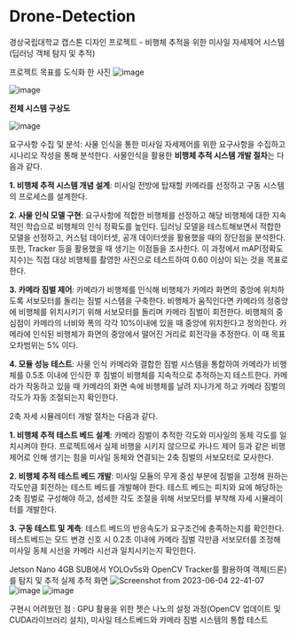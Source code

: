 # Drone-Detection
경상국립대학교 캡스톤 디자인 프로젝트 - 비행체 추적을 위한 미사일 자세제어 시스템(딥러닝 객체 탐지 및 추적)

프로젝트 목표를 도식화 한 사진
![image](https://github.com/codethestudent/Drone-Detection/assets/96714243/565d900d-9b01-4450-a855-c31d9f231cdb)

![image](https://github.com/codethestudent/Drone-Detection/assets/96714243/bdb839e6-6bc9-493b-bb7f-d19768c7cad9)

**전체 시스템 구상도**

![image](https://github.com/codethestudent/Drone-Detection/assets/96714243/ccb31683-dd86-4163-b588-c110791e2223)


요구사항 수집 및 분석: 사물 인식을 통한 미사일 자세제어를 위한 요구사항을 수집하고 시나리오 작성을 통해 분석한다.
사물인식을 활용한 **비행체 추적 시스템 개발 절차**는 다음과 같다. 

**1. 비행체 추적 시스템 개념 설계**: 미사일 전방에 탑재할 카메라를 선정하고 구동 시스템의 프로세스를 설계한다.

**2. 사물 인식 모델 구현**: 요구사항에 적합한 비행체를 선정하고 해당 비행체에 대한 지속적인 학습으로 비행체의 인식 정확도를 높인다. 딥러닝 모델을 테스트해보면서 적합한 모델을 선정하고, 커스텀 데이터셋, 공개 데이터셋을 활용했을 때의 장단점을 분석한다. 또한, Tracker 등을 활용했을 때 생기는 이점들을 조사한다. 이 과정에서 mAP(정확도 지수)는 직접 대상 비행체를 촬영한 사진으로 테스트하여 0.60 이상이 되는 것을 목표로 한다. 

**3. 카메라 짐벌 제어**: 카메라가 비행체를 인식해 비행체가 카메라 화면의 중앙에 위치하도록 서보모터를 돌리는 짐벌 시스템을 구축한다. 비행체가 움직인다면 카메라의 정중앙에 비행체를 위치시키기 위해 서보모터를 돌리며 카메라 짐벌이 회전한다. 비행체의 중심점이 카메라의 너비와 폭의 각각 10%이내에 있을 때 중앙에 위치한다고 정의한다. 카메라에 인식된 비행체가 화면의 중앙에서 떨어진 거리로 회전각을 추정한다. 이 때 목표 오차범위는 5% 이다.

**4. 모듈 성능 테스트**: 사물 인식 카메라와 결합한 짐벌 시스템을 통합하여 카메라가 비행체를 0.5초 이내에 인식한 후 짐벌이 비행체를 지속적으로 추적하는지 테스트한다. 카메라가 작동하고 있을 때 카메라의 화면 속에 비행체를 날려 지나가게 하고 카메라 짐벌의 각도가 자동 조절되는지 확인한다.

2축 자세 시뮬레이터 개발 절차는 다음과 같다. 

**1. 비행체 추적 테스트 베드 설계**: 카메라 짐벌이 추적한 각도와 미사일의 동체 각도를 일치시켜야 한다. 프로젝트에서 실제 비행을 시키지 않으므로 카나드 제어 등과 같은 비행 제어로 인해 생기는 힘을 미사일 동체와 연결되는 2축 짐벌의 서보모터로 모사한다.

**2. 비행체 추적 테스트 베드 개발**: 미사일 모듈의 무게 중심 부분에 짐벌을 고정해 원하는 각도만큼 회전하는 테스트 베드를 개발해야 한다. 테스트 베드는 피치와 요에 해당하는 2축 짐벌로 구성해야 하고, 섬세한 각도 조절을 위해 서보모터를 부착해 자세 시뮬레이터를 개발한다.

**3. 구동 테스트 및 계측**: 테스트 베드의 반응속도가 요구조건에 충족하는지를 확인한다. 테스트베드는 모드 변경 신호 시 0.2초 이내에 카메라 짐벌 각만큼 서보모터를 조정해 미사일 동체 시선을 카메라 시선과 일치시키는지 확인한다.

Jetson Nano 4GB SUB에서 YOLOv5s와 OpenCV Tracker를 활용하여 객체(드론)를 탐지 및 추적
실제 추적 화면
![Screenshot from 2023-06-04 22-41-07](https://github.com/codethestudent/Drone-Detection/assets/96714243/445eecf3-9460-4c0d-9532-6ae2dbfae02b)
![image](https://github.com/codethestudent/Drone-Detection/assets/96714243/5c44287a-960a-4f52-9fcb-266d7648ad3a)
![image](https://github.com/codethestudent/Drone-Detection/assets/96714243/f308a5b3-1643-46b0-be98-108a24c0faa4)


구현시 어려웠던 점 : GPU 활용을 위한 젯슨 나노의 설정 과정(OpenCV 업데이트 및 CUDA라이브러리 설치), 미사일 테스트베드와 카메라 짐벌 시스템의 통합 테스트

